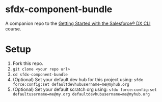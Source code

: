# sfdx-component-bundle
A companion repo to the [Getting Started with the Salesforce® DX CLI](https://www.udemy.com/learn-sfdx/?couponCode=GITHUB) course.

# Setup

1. Fork this repo.
1. `git clone <your repo url>`
1. `cd sfdx-component-bundle`
1. (Optional) Set your default dev hub for this project using: `sfdx force:config:set defaultdevhubusername=me@myhub.org`
1. (Optional) Set your default scratch org using: `sfdx force:config:set defaultusername=me@my.org defaultdevhubusername=me@myhub.org`
